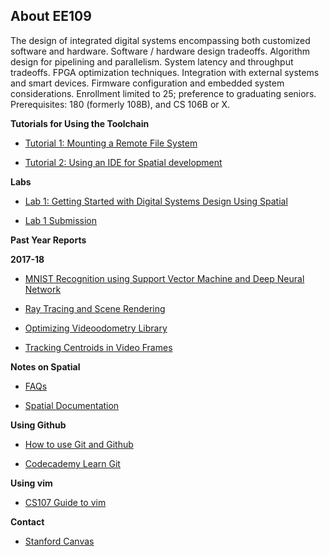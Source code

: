 ## About EE109

The design of integrated digital systems encompassing both customized software and hardware. Software / hardware design tradeoffs. Algorithm design for pipelining and parallelism. System latency and throughput tradeoffs. FPGA optimization techniques. Integration with external systems and smart devices. Firmware configuration and embedded system considerations. Enrollment limited to 25; preference to graduating seniors. Prerequisites: 180 (formerly 108B), and CS 106B or X.

**Tutorials for Using the Toolchain**
<!-- * [Tutorial 0: Running Scala and VCS Simulation](test.md) -->

* [Tutorial 1: Mounting a Remote File System](sshfs.md)

* [Tutorial 2: Using an IDE for Spatial development](ide.md)

<!-- **Reference Designs:**
* [MachSuite](https://github.com/stanford-ppl/spatial-apps/blob/regression_arria10/src/MachSuite.scala)

* [Matrix Multiplications, Products](https://github.com/stanford-ppl/spatial-apps/blob/regression_arria10/src/Products.scala)

* [Basic Spatial Component Examples](https://github.com/stanford-ppl/spatial-apps/blob/regression_arria10/src/UnitTests.scala) -->

**Labs**

* [Lab 1: Getting Started with Digital Systems Design Using Spatial](lab1.md)

* [Lab 1 Submission](lab1_submission.md)



<!-- * [Lab 4: Embedded Linux Programming](lab4.md)

* [Lab 4 Submission](lab4_submission.md)  -->

<!-- **Laboratory Links:**

-->

<!-- **Project Directions**
* [Project Proposal Guidelines](project_proposal.md)

* [Milestone 1: Software Demo](milestone1.md)

* [Milestone 1 Submission](milestone1_submission.md)

* [Milestone 2: Spatial Simulation](milestone2.md)

* [Milestone 2 Submission](milestone2_submission.md)

* [Milestone 3: Deploying Apps](milestone3.md)

* [Milestone 3 Submission](milestone3_submission.md)

* [Final Project Report Template](final_report_template/FinalReport_STUDENT1_STUDENT2_Spr1718.md) -->

**Past Year Reports**

**2017-18**
* [MNIST Recognition using Support Vector Machine and Deep Neural Network](1718_reports/FinalReport_Akshay_Andrea_Spr1718/FinalReport_Akshay_Andrea_Spr1718.md)

* [Ray Tracing and Scene Rendering](1718_reports/FinalReport_Sam_James_Spring1718/SamJohnsonJamesOrdnerFinalReport.md)

* [Optimizing Videoodometry Library](1718_reports/FinalReport_Pranav_Cornor_Spring1718/FinalReport_cnormand_ppadode_Spr1718.md)

* [Tracking Centroids in Video Frames](1718_reports/FinalReport_EugenioMacossay_Spr1718/FinalReport_EugenioMacossay_Spr1718.md)

**Notes on Spatial**
<!-- * [Helpful Instructions when Working with Spatial](spatial-cheatsheet.md) -->

* [FAQs](common-issues.md)

* [Spatial Documentation](https://spatial-lang.org/)

**Using Github**
* [How to use Git and Github](https://www.udacity.com/course/how-to-use-git-and-github--ud775)

* [Codecademy Learn Git](https://www.codecademy.com/learn/learn-git)

**Using vim**
* [CS107 Guide to vim](https://web.stanford.edu/class/cs107/guide/vim.html)

**Contact**
<!-- * [Slack Link](http://ee109-spr1819.slack.com/) -->

* [Stanford Canvas](https://canvas.stanford.edu/)
